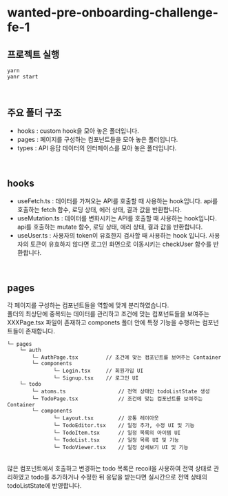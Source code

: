 # wanted-pre-onboarding-challenge-fe-1

## 프로젝트 실행

```
yarn
yanr start
```

<br/>

## 주요 폴더 구조

- hooks : custom hook을 모아 놓은 폴더입니다.
- pages : 페이지를 구성하는 컴포넌트들을 모아 놓은 폴더입니다.
- types : API 응답 데이터의 인터페이스를 모아 놓은 폴더입니다.

<br/>

## hooks

- useFetch.ts : 데이터를 가져오는 API를 호출할 때 사용하는 hook입니다. api를 호출하는 fetch 함수, 로딩 상태, 에러 상태, 결과 값을 반환합니다.
- useMutation.ts : 데이터를 변화시키는 API를 호출할 때 사용하는 hook입니다. api를 호출하는 mutate 함수, 로딩 상태, 에러 상태, 결과 값을 반환합니다.
- useUser.ts : 사용자의 token이 유효한지 검사할 때 사용하는 hook 입니다. 사용자의 토큰이 유효하지 않다면 로그인 화면으로 이동시키는 checkUser 함수를 반환합니다.

<br/>

## pages

각 페이지를 구성하는 컴포넌트들을 역할에 맞게 분리하였습니다.<br/>
폴더의 최상단에 중복되는 데이터를 관리하고 조건에 맞는 컴포넌트들을 보여주는 XXXPage.tsx 파일이 존재하고 componets 폴더 안에 특정 기능을 수행하는 컴포넌트들이 존재합니다.

```
└─ pages
	└─ auth
		└─ AuthPage.tsx         // 조건에 맞는 컴포넌트를 보여주는 Container
		└─ components
		       └─ Login.tsx     // 회원가입 UI
		       └─ Signup.tsx    // 로그인 UI
	└─ todo
		└─ atoms.ts                 // 전역 상태인 todoListState 생성
		└─ TodoPage.tsx             // 조건에 맞는 컴포넌트를 보여주는 Container
		└─ components
		       └─ Layout.tsx        // 공통 레이아웃
		       └─ TodoEditor.tsx    // 일정 추가, 수정 UI 및 기능
		       └─ TodoItem.tsx      // 일정 목록의 아이템 UI
		       └─ TodoList.tsx      // 일정 목록 UI 및 기능
		       └─ TodoViewer.tsx    // 일정 상세보기 UI 및 기능
```

<br/>
많은 컴포넌트에서 호출하고 변경하는 todo 목록은 recoil을 사용하여 전역 상태로 관리하였고 todo를 추가하거나 수정한 뒤 응답을 받는다면 실시간으로 전역 상태의 todoListState에 반영합니다.
